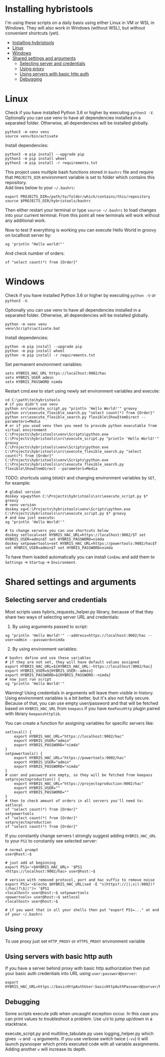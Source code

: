 Installing hybristools
==
I'm using these scripts on a daily basis using either Linux in VM or WSL in Windows. 
They will also work in Windows (without WSL), but without convenient shortcuts (yet).

<!--ts-->
   * [Installing hybristools](#installing-hybristools)
   * [Linux](#linux)
   * [Windows](#windows)
   * [Shared settings and arguments](#shared-settings-and-arguments)
      * [Selecting server and credentials](#selecting-server-and-credentials)
      * [Using proxy](#using-proxy)
      * [Using servers with basic http auth](#using-servers-with-basic-http-auth)
      * [Debugging](#debugging)

<!-- Added by: rafal, at: Fri Mar 19 22:40:03 CET 2021 -->

<!--te-->
<!-- ~/gh-md-toc --no-backup $PROJECTS_DIR/hybristools/INSTALL.md -->

Linux
==
Check if you have installed Python 3.6 or higher by executing `python3 -V`.<br/>
Optionally you can use venv to have all dependencies installed in a separated folder.
Otherwise, all dependencies will be installed globally.
```shell
python3 -m venv venv
source venv/bin/activate
```
Install dependencies:
```shell
python3 -m pip install --upgrade pip
python3 -m pip install wheel
python3 -m pip install -r requirements.txt
```

This project uses multiple bash functions stored in `bashrc` file and require that `PROJECTS_DIR` environment variable is set to  folder which contains this repository.<br/>
Add lines below to your `~/.bashrc`:
```shell
export PROJECTS_DIR=/path/to/folder/which/contains/this/repository
source $PROJECTS_DIR/hybristools/bashrc
```
Then either restart your terminal or type `source ~/.bashrc` to load changes into your current terminal. From this point all new terminals will work without any additional work.

Now to test if everything is working you can execute Hello World in groovy on localhost server by:
```shell
xg 'println "Hello world!"'
```
And check number of orders:
```shell
xf "select count(*) from {Order}"
```

Windows
==

Check if you have installed Python 3.6 or higher by executing `python -V` or `python3 -V`.<br/>

Optionally you can use venv to have all dependencies installed in a separated folder.
Otherwise, all dependencies will be installed globally.
```shell
python -m venv venv
venv\Scripts\activate.bat
```
Install dependencies:
```shell
python -m pip install --upgrade pip
python -m pip install wheel
python -m pip install -r requirements.txt
```

Set permanent environment variables:
```shell
setx HYBRIS_HAC_URL https://localhost:9002/hac
setx HYBRIS_USER admin
setx HYBRIS_PASSWORD nimda
```
Restart cmd.exe to start using newly set environment variables and execute:
```shell
cd C:\path\to\hybristools
# if you didn't use venv
python src\execute_script.py "println 'Hello World!'" groovy
python src\execute_flexible_search.py "select count(*) from {Order}"
python src\execute_flexible_search.py flexible\ShowItemDirect --parameters=Media
# or if you used venv then you need to provide python executable from virtual environment
C:\Projects\hybristools\venv\Scripts\python.exe C:\Projects\hybristools\src\execute_script.py "println 'Hello World!'" groovy
C:\Projects\hybristools\venv\Scripts\python.exe C:\Projects\hybristools\src\execute_flexible_search.py "select count(*) from {Order}"
C:\Projects\hybristools\venv\Scripts\python.exe C:\Projects\hybristools\src\execute_flexible_search.py flexible\ShowItemDirect --parameters=Media
```
TODO: shortcuts using `DOSKEY` and changing environment variables by `SET`, for example:
```shell
# global version
doskey xg=python C:\Projects\hybristools\src\execute_script.py $* groovy
# venv version
doskey xg=C:\Projects\hybristools\venv\Scripts\python.exe C:\Projects\hybristools\src\execute_script.py $* groovy
# and now just execute:
xg "println 'Hello World!'"

# to change servers you can use shortcuts below
doskey setlocal=set HYBRIS_HAC_URL=https://localhost:9002/$T set HYBRIS_USER=admin$T set HYBRIS_PASSWORD=nimda
doskey setpowertools=set HYBRIS_HAC_URL=https://powertools:9002/hac$T set HYBRIS_USER=admin$T set HYBRIS_PASSWORD=nimda
```
To have them loaded automatically you can install `ConEmu` and add them to `Settings` -> `Startup` -> `Environment`.

Shared settings and arguments
==

## Selecting server and credentials

Most scripts uses hybris_requests_helper.py library, because of that they share two ways of selecting server URL and credentials:

1. By using arguments passed to script: 

```shell
xg "println 'Hello World!'" --address=https://localhost:9002/hac --user=admin --password=nimda
```

2. By using environment variables:
```shell
# bashrc define and use these variables
# if they are not set, they will have default values assigned
export HYBRIS_HAC_URL=${HYBRIS_HAC_URL:-https://localhost:9002/hac}
export HYBRIS_USER=${HYBRIS_USER:-admin}
export HYBRIS_PASSWORD=${HYBRIS_PASSWORD:-nimda}
# now just run script
xg "println 'Hello World!'"
```
Warning! Using credentials in arguments will leave them visible in history.
Using environment variables is a bit better, but it's also not fully secure.
Because of that, you can use empty user/password and that will be fetched based on `HYBRIS_HAC_URL`
from `keepass` if you have `KeePassHttp` plugin paired with library `keepasshttplib`.

You can create a function for assigning variables for specific servers like:
```shell
setlocal() { 
    export HYBRIS_HAC_URL="https://localhost:9002/hac"
    export HYBRIS_USER="admin"
    export HYBRIS_PASSWORD="nimda"
}
setpowertools() {
    export HYBRIS_HAC_URL="https://powertools:9002/hac"
    export HYBRIS_USER="admin"
    export HYBRIS_PASSWORD="nimda"
}
# user and password are empty, so they will be fetched from keepass
setprojectxproduction() {
    export HYBRIS_HAC_URL="https://projectxproduction:9002/hac"
    export HYBRIS_USER=""
    export HYBRIS_PASSWORD=""
}
# then to check amount of orders in all servers you'll need to:
setlocal
xf "select count(*) from {Order}"
setpowertools
xf "select count(*) from {Order}"
setprojectxproduction
xf "select count(*) from {Order}"
```

If you constantly change servers I strongly suggest adding `HYBRIS_HAC_URL` to your `PS1` to constantly see selected server:
```shell
# normal prompt
user@host:~$

# just add at beginning
export PS1='<$HYBRIS_HAC_URL> '$PS1
<https://localhost:9002/hac> user@host:~$

# version with removed protocol, port and hac suffix to remove noise
export PS1='<$(echo $HYBRIS_HAC_URL|sed -E "s|https?://||;s|(:9002)?(/hac)?\$||")> '$PS1
<localhost> user@host:~$ setpowertools
<powertools> user@host:~$ setlocal
<localhost> user@host:~$

# if you want that in all your shells then put "export PS1=..." at end of your ~/.bashrc
```

## Using proxy
To use proxy just set `HTTP_PROXY` or `HTTPS_PROXY` environment variable

## Using servers with basic http auth
If you have a server behind proxy with basic http authorization then put your basic auth credentials into URL using `user:password@server`:
```shell
export HYBRIS_HAC_URL=https://basicHttpAuthUser:basicHttpAuthPassword@server/hac
```

## Debugging

Some scripts execute pdb when uncaught exception occur. In this case you can print values to troubleshoot a problem. Use `u`/`d` to jump up/down in a stacktrace.

execute_script.py and multiline_tabulate.py uses logging_helper.py which gives `-v` and `-q` arguments.
If you use verbose switch twice (`-vv`) it will launch pysnooper which prints executed code with all variable assignments. Adding another `v` will increase its depth.
